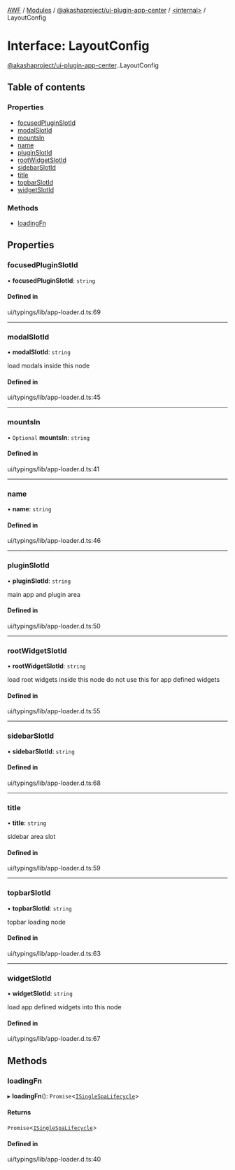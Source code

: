 [AWF](../README.md) / [Modules](../modules.md) / [@akashaproject/ui-plugin-app-center](../modules/akashaproject_ui_plugin_app_center.md) / [<internal\>](../modules/akashaproject_ui_plugin_app_center._internal_.md) / LayoutConfig

# Interface: LayoutConfig

[@akashaproject/ui-plugin-app-center](../modules/akashaproject_ui_plugin_app_center.md).[<internal>](../modules/akashaproject_ui_plugin_app_center._internal_.md).LayoutConfig

## Table of contents

### Properties

- [focusedPluginSlotId](akashaproject_ui_plugin_app_center._internal_.LayoutConfig.md#focusedpluginslotid)
- [modalSlotId](akashaproject_ui_plugin_app_center._internal_.LayoutConfig.md#modalslotid)
- [mountsIn](akashaproject_ui_plugin_app_center._internal_.LayoutConfig.md#mountsin)
- [name](akashaproject_ui_plugin_app_center._internal_.LayoutConfig.md#name)
- [pluginSlotId](akashaproject_ui_plugin_app_center._internal_.LayoutConfig.md#pluginslotid)
- [rootWidgetSlotId](akashaproject_ui_plugin_app_center._internal_.LayoutConfig.md#rootwidgetslotid)
- [sidebarSlotId](akashaproject_ui_plugin_app_center._internal_.LayoutConfig.md#sidebarslotid)
- [title](akashaproject_ui_plugin_app_center._internal_.LayoutConfig.md#title)
- [topbarSlotId](akashaproject_ui_plugin_app_center._internal_.LayoutConfig.md#topbarslotid)
- [widgetSlotId](akashaproject_ui_plugin_app_center._internal_.LayoutConfig.md#widgetslotid)

### Methods

- [loadingFn](akashaproject_ui_plugin_app_center._internal_.LayoutConfig.md#loadingfn)

## Properties

### focusedPluginSlotId

• **focusedPluginSlotId**: `string`

#### Defined in

ui/typings/lib/app-loader.d.ts:69

___

### modalSlotId

• **modalSlotId**: `string`

load modals inside this node

#### Defined in

ui/typings/lib/app-loader.d.ts:45

___

### mountsIn

• `Optional` **mountsIn**: `string`

#### Defined in

ui/typings/lib/app-loader.d.ts:41

___

### name

• **name**: `string`

#### Defined in

ui/typings/lib/app-loader.d.ts:46

___

### pluginSlotId

• **pluginSlotId**: `string`

main app and plugin area

#### Defined in

ui/typings/lib/app-loader.d.ts:50

___

### rootWidgetSlotId

• **rootWidgetSlotId**: `string`

load root widgets inside this node
do not use this for app defined widgets

#### Defined in

ui/typings/lib/app-loader.d.ts:55

___

### sidebarSlotId

• **sidebarSlotId**: `string`

#### Defined in

ui/typings/lib/app-loader.d.ts:68

___

### title

• **title**: `string`

sidebar area slot

#### Defined in

ui/typings/lib/app-loader.d.ts:59

___

### topbarSlotId

• **topbarSlotId**: `string`

topbar loading node

#### Defined in

ui/typings/lib/app-loader.d.ts:63

___

### widgetSlotId

• **widgetSlotId**: `string`

load app defined widgets into this node

#### Defined in

ui/typings/lib/app-loader.d.ts:67

## Methods

### loadingFn

▸ **loadingFn**(): `Promise`<[`ISingleSpaLifecycle`](akashaproject_ui_plugin_app_center._internal_.ISingleSpaLifecycle.md)\>

#### Returns

`Promise`<[`ISingleSpaLifecycle`](akashaproject_ui_plugin_app_center._internal_.ISingleSpaLifecycle.md)\>

#### Defined in

ui/typings/lib/app-loader.d.ts:40
